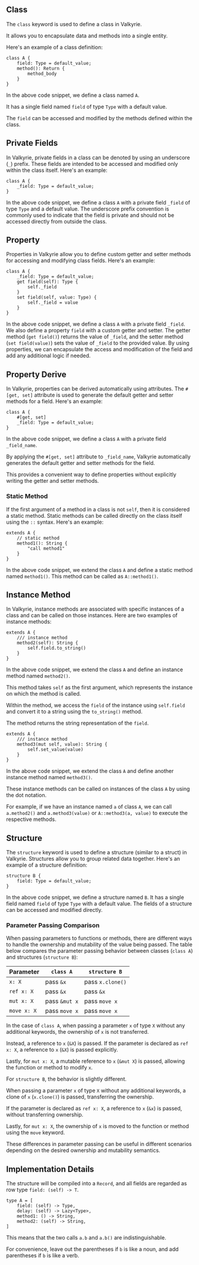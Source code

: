 ## Class

The `class` keyword is used to define a class in Valkyrie.

It allows you to encapsulate data and methods into a single entity.

Here's an example of a class definition:

```valkyrie
class A {
    field: Type = default_value;
    method(): Return {
        method_body
    }
}
```

In the above code snippet, we define a class named `A`.

It has a single field named `field` of type `Type` with a default value.

The `field` can be accessed and modified by the methods defined within the class.

## Private Fields

In Valkyrie, private fields in a class can be denoted by using an underscore (`_`) prefix. These fields are intended to be accessed and modified only within the class itself. Here's an example:

```valkyrie
class A {
    _field: Type = default_value;
}
```

In the above code snippet, we define a class `A` with a private field `_field` of type `Type` and a default value. The underscore prefix convention is commonly used to indicate that the field is private and should not be accessed directly from outside the class.

## Property

Properties in Valkyrie allow you to define custom getter and setter methods for accessing and modifying class fields. Here's an example:

```valkyrie
class A {
    _field: Type = default_value;
    get field(self): Type {
        self._field
    }
    set field(self, value: Type) {
        self._field = value
    }
}
```

In the above code snippet, we define a class `A` with a private field `_field`. We also define a property `field` with a custom getter and setter. The getter method (`get field()`) returns the value of `_field`, and the setter method (`set field(value)`) sets the value of `_field` to the provided value. By using properties, we can encapsulate the access and modification of the field and add any additional logic if needed.

## Property Derive

In Valkyrie, properties can be derived automatically using attributes. The `#[get, set]` attribute is used to generate the default getter and setter methods for a field. Here's an example:

```valkyrie
class A {
    #[get, set]
    _field: Type = default_value;
}
```

In the above code snippet, we define a class `A` with a private field `_field_name`.

By applying the `#[get, set]` attribute to `_field_name`, Valkyrie automatically generates the default getter and setter methods for the field.

This provides a convenient way to define properties without explicitly writing the getter and setter methods.

### Static Method

If the first argument of a method in a class is not `self`, then it is considered a static method. Static methods can be called directly on the class itself using the `::` syntax. Here's an example:

```valkyrie
extends A {
    // static method
    method1(): String {
        "call method1"
    }
}
```

In the above code snippet, we extend the class `A` and define a static method named `method1()`. This method can be called as `A::method1()`.

## Instance Method

In Valkyrie, instance methods are associated with specific instances of a class and can be called on those instances. Here are two examples of instance methods:

```valkyrie
extends A {
    /// instance method
    method2(self): String {
        self.field.to_string()
    }
}
```

In the above code snippet, we extend the class `A` and define an instance method named `method2()`.

This method takes `self` as the first argument, which represents the instance on which the method is called.

Within the method, we access the `field` of the instance using `self.field` and convert it to a string using the `to_string()` method.

The method returns the string representation of the `field`.

```valkyrie
extends A {
    /// instance method
    method3(mut self, value): String {
        self.set_value(value)
    }
}
```

In the above code snippet, we extend the class `A` and define another instance method named `method3()`.

These instance methods can be called on instances of the class `A` by using the dot notation.

For example, if we have an instance named `a` of class `A`, we can call `a.method2()` and `a.method3(value)` or `A::method3(a, value)` to execute the respective methods.

## Structure

The `structure` keyword is used to define a structure (similar to a struct) in Valkyrie. Structures allow you to group related data together. Here's an example of a structure definition:

```valkyrie
structure B {
    field: Type = default_value;
}
```

In the above code snippet, we define a structure named `B`. It has a single field named `field` of type `Type` with a default value. The fields of a structure can be accessed and modified directly.

### Parameter Passing Comparison

When passing parameters to functions or methods, there are different ways to handle the ownership and mutability of the value being passed. The table below compares the parameter passing behavior between classes (`class A`) and structures (`structure B`):


| Parameter   | `class A`     | `structure B`    |
|-------------|---------------|------------------|
| `x: X`      | pass `&x`     | pass `x.clone()` |
| `ref x: X`  | pass `&x`     | pass `&x`        |
| `mut x: X`  | pass `&mut x` | pass `move x`    |
| `move x: X` | pass `move x` | pass `move x`    |

In the case of `class A`, when passing a parameter `x` of type `X` without any additional keywords, the ownership of `x` is not transferred.

Instead, a reference to `x` (`&X`) is passed. If the parameter is declared as `ref x: X`, a reference to `x` (`&X`) is passed explicitly.

Lastly, for `mut x: X`, a mutable reference to `x` (`&mut X`) is passed, allowing the function or method to modify `x`.

For `structure B`, the behavior is slightly different.

When passing a parameter `x` of type `X` without any additional keywords, a clone of `x` (`x.clone()`) is passed, transferring the ownership.

If the parameter is declared as `ref x: X`, a reference to `x` (`&x`) is passed, without transferring ownership.

Lastly, for `mut x: X`, the ownership of `x` is moved to the function or method using the `move` keyword.

These differences in parameter passing can be useful in different scenarios depending on the desired ownership and mutability semantics.

## Implementation Details

The structure will be compiled into a `Record`, and all fields are regarded as row type `field: (self) -> T`.

```valkyrie
type A = [
    field: (self) -> Type,
    delay: (self) -> Lazy<Type>,
    method1: () -> String,
    method2: (self) -> String,
]
```

This means that the two calls `a.b` and `a.b()` are indistinguishable.

For convenience, leave out the parentheses if `b` is like a noun, and add parentheses if `b` is like a verb.

